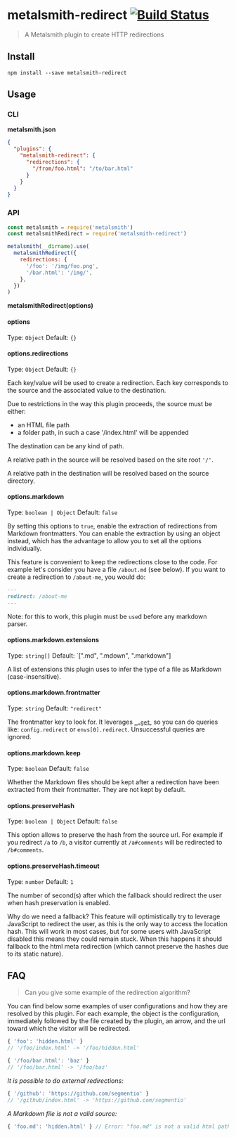 # metalsmith-redirect [![Build Status](https://travis-ci.org/aymericbeaumet/metalsmith-redirect.svg?branch=master)](https://travis-ci.org/aymericbeaumet/metalsmith-redirect)

> A Metalsmith plugin to create HTTP redirections

## Install

```shell
npm install --save metalsmith-redirect
```

## Usage

### CLI

**metalsmith.json**

```json
{
  "plugins": {
    "metalsmith-redirect": {
      "redirections": {
        "/from/foo.html": "/to/bar.html"
      }
    }
  }
}
```

### API

```javascript
const metalsmith = require('metalsmith')
const metalsmithRedirect = require('metalsmith-redirect')

metalsmith(__dirname).use(
  metalsmithRedirect({
    redirections: {
      '/foo': '/img/foo.png',
      '/bar.html': '/img/',
    },
  })
)
```

**metalsmithRedirect(options)**

#### options

Type: `Object`
Default: `{}`

#### options.redirections

Type: `Object`
Default: `{}`

Each key/value will be used to create a redirection. Each key corresponds to
the source and the associated value to the destination.

Due to restrictions in the way this plugin proceeds, the source must be either:

- an HTML file path
- a folder path, in such a case '/index.html' will be appended

The destination can be any kind of path.

A relative path in the source will be resolved based on the site root `'/'`.

A relative path in the destination will be resolved based on the source directory.

#### options.markdown

Type: `boolean | Object`
Default: `false`

By setting this options to `true`, enable the extraction of redirections from
Markdown frontmatters. You can enable the extraction by using an object
instead, which has the advantage to allow you to set all the options
individually.

This feature is convenient to keep the redirections close to
the code. For example let's consider you have a file `/about.md` (see
below). If you want to create a redirection to `/about-me`, you would do:

```markdown
---
redirect: /about-me
---
```

Note: for this to work, this plugin must be `use`d before any markdown parser.

#### options.markdown.extensions

Type: `string[]`
Default: `[".md", ".mdown", ".markdown"]

A list of extensions this plugin uses to infer the type of a file as Markdown
(case-insensitive).

#### options.markdown.frontmatter

Type: `string`
Default: `"redirect"`

The frontmatter key to look for. It leverages
[`_.get`](https://lodash.com/docs#get), so you can do queries like:
`config.redirect` or `envs[0].redirect`. Unsuccessful queries are ignored.

#### options.markdown.keep

Type: `boolean`
Default: `false`

Whether the Markdown files should be kept after a redirection have been
extracted from their frontmatter. They are not kept by default.

#### options.preserveHash

Type: `boolean | Object`
Default: `false`

This option allows to preserve the hash from the source url. For example if
you redirect `/a` to `/b`, a visitor currently at `/a#comments` will be
redirected to `/b#comments`.

#### options.preserveHash.timeout

Type: `number`
Default: `1`

The number of second(s) after which the fallback should redirect the user
when hash preservation is enabled.

Why do we need a fallback? This feature will optimistically try to leverage
JavaScript to redirect the user, as this is the only way to access the
location hash. This will work in most cases, but for some users with
JavaScript disabled this means they could remain stuck. When this happens it
should fallback to the html meta redirection (which cannot preserve the
hashes due to its static nature).

## FAQ

> Can you give some example of the redirection algorithm?

You can find below some examples of user configurations and how they are
resolved by this plugin. For each example, the object is the configuration,
immediately followed by the file created by the plugin, an arrow, and the url
toward which the visitor will be redirected.

```javascript
{ 'foo': 'hidden.html' }
// '/foo/index.html' -> '/foo/hidden.html'
```

```javascript
{ '/foo/bar.html': 'baz' }
// '/foo/bar.html' -> '/foo/baz'
```

_It is possible to do external redirections:_

```javascript
{ '/github': 'https://github.com/segmentio' }
// '/github/index.html' -> 'https://github.com/segmentio'
```

_A Markdown file is not a valid source:_

```javascript
{ 'foo.md': 'hidden.html' } // Error: "foo.md" is not a valid html path
```
